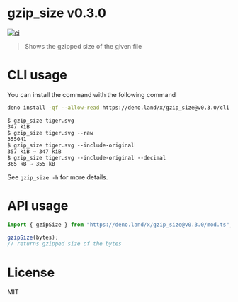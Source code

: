 # gzip_size v0.3.0

[![ci](https://github.com/kt3k/gzip_size/actions/workflows/ci.yml/badge.svg)](https://github.com/kt3k/gzip_size/actions/workflows/ci.yml)

> Shows the gzipped size of the given file

# CLI usage

You can install the command with the following command

```sh
deno install -qf --allow-read https://deno.land/x/gzip_size@v0.3.0/cli.ts
```

```shellsession
$ gzip_size tiger.svg
347 kiB
$ gzip_size tiger.svg --raw
355041
$ gzip_size tiger.svg --include-original
357 kiB → 347 kiB
$ gzip_size tiger.svg --include-original --decimal
365 kB → 355 kB
```

See `gzip_size -h` for more details.

# API usage

```ts
import { gzipSize } from "https://deno.land/x/gzip_size@v0.3.0/mod.ts";

gzipSize(bytes);
// returns gzipped size of the bytes
```

# License

MIT
